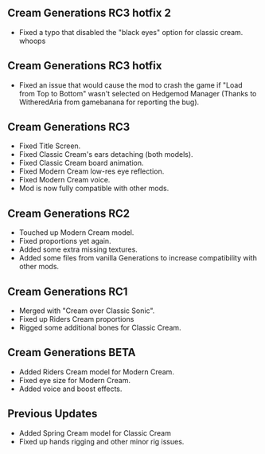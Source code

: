## Cream Generations RC3 hotfix 2

-	Fixed a typo that disabled the "black eyes" option for classic cream. whoops

## Cream Generations RC3 hotfix

-	Fixed an issue that would cause the mod to crash the game if "Load from Top to Bottom" wasn't selected on Hedgemod Manager (Thanks to WitheredAria from gamebanana for reporting the bug).

## Cream Generations RC3

-	Fixed Title Screen.
-	Fixed Classic Cream's ears detaching (both models).
-	Fixed Classic Cream board animation.
-	Fixed Modern Cream low-res eye reflection.
-	Fixed Modern Cream voice.
-	Mod is now fully compatible with other mods.

## Cream Generations RC2

-	Touched up Modern Cream model.
-	Fixed proportions yet again.
-	Added some extra missing textures.
-	Added some files from vanilla Generations to increase compatibility with other mods.

## Cream Generations RC1

-	Merged with "Cream over Classic Sonic".
-	Fixed up Riders Cream proportions
-	Rigged some additional bones for Classic Cream.

## Cream Generations BETA

-	Added Riders Cream model for Modern Cream.
-	Fixed eye size for Modern Cream.
-	Added voice and boost effects.

## Previous Updates

-	Added Spring Cream model for Classic Cream
-	Fixed up hands rigging and other minor rig issues.

